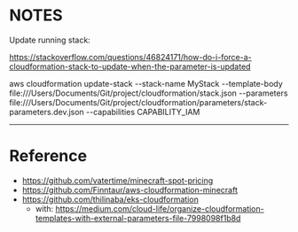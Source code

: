 # NOTES

Update running stack:

https://stackoverflow.com/questions/46824171/how-do-i-force-a-cloudformation-stack-to-update-when-the-parameter-is-updated

aws cloudformation update-stack --stack-name MyStack --template-body file:///Users/Documents/Git/project/cloudformation/stack.json --parameters file:///Users/Documents/Git/project/cloudformation/parameters/stack-parameters.dev.json --capabilities CAPABILITY_IAM


------------



# Reference

- https://github.com/vatertime/minecraft-spot-pricing
- https://github.com/Finntaur/aws-cloudformation-minecraft
- https://github.com/thilinaba/eks-cloudformation
    - with: https://medium.com/cloud-life/organize-cloudformation-templates-with-external-parameters-file-7998098f1b8d




